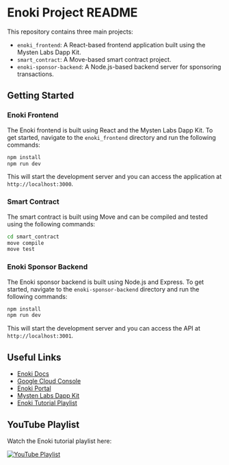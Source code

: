 # Enoki Project README

This repository contains three main projects:

* `enoki_frontend`: A React-based frontend application built using the Mysten Labs Dapp Kit.
* `smart_contract`: A Move-based smart contract project.
* `enoki-sponsor-backend`: A Node.js-based backend server for sponsoring transactions.

## Getting Started

### Enoki Frontend

The Enoki frontend is built using React and the Mysten Labs Dapp Kit. To get started, navigate to the `enoki_frontend` directory and run the following commands:

```bash
npm install
npm run dev
```

This will start the development server and you can access the application at `http://localhost:3000`.

### Smart Contract

The smart contract is built using Move and can be compiled and tested using the following commands:

```bash
cd smart_contract
move compile
move test
```

### Enoki Sponsor Backend

The Enoki sponsor backend is built using Node.js and Express. To get started, navigate to the `enoki-sponsor-backend` directory and run the following commands:

```bash
npm install
npm run dev
```

This will start the development server and you can access the API at `http://localhost:3001`.

## Useful Links

* [Enoki Docs](https://docs.enoki.mystenlabs.com/)
* [Google Cloud Console](https://console.cloud.google.com/)
* [Enoki Portal](https://portal.enoki.mystenlabs.com/)
* [Mysten Labs Dapp Kit](https://sdk.mystenlabs.com/dapp-kit)
* [Enoki Tutorial Playlist](https://www.youtube.com/playlist?list=PLJm5g76LAUur4YzeloQBcPbO5QMutYiNN)

## YouTube Playlist

Watch the Enoki tutorial playlist here:

[![YouTube Playlist](https://img.youtube.com/vi/4QpW4tqN1mA/0.jpg)](https://youtube.com/playlist?list=PLJm5g76LAUur4YzeloQBcPbO5QMutYiNN&si=nxJ5YzvQStWnA1gG)

